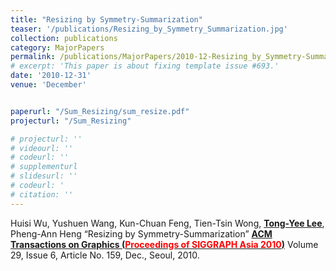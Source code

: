 ```yaml
---
title: "Resizing by Symmetry-Summarization"
teaser: '/publications/Resizing_by_Symmetry_Summarization.jpg'
collection: publications
category: MajorPapers
permalink: /publications/MajorPapers/2010-12-Resizing_by_Symmetry-Summarization
# excerpt: 'This paper is about fixing template issue #693.'
date: '2010-12-31'
venue: 'December'


paperurl: "/Sum_Resizing/sum_resize.pdf"
projecturl: "/Sum_Resizing"

# projecturl: ''
# videourl: ''
# codeurl: ''
# supplementurl
# slidesurl: ''
# codeurl: '
# citation: ''
---
```


Huisi Wu, Yushuen Wang, Kun-Chuan Feng, Tien-Tsin Wong, <strong><u>Tong-Yee Lee</u></strong>, Pheng-Ann Heng “Resizing by Symmetry-Summarization” <strong><u>ACM Transactions on Graphics (<span style="color:red">Proceedings of SIGGRAPH Asia 2010</span>)</u></strong> Volume 29, Issue 6, Article No. 159, Dec., Seoul, 2010.
